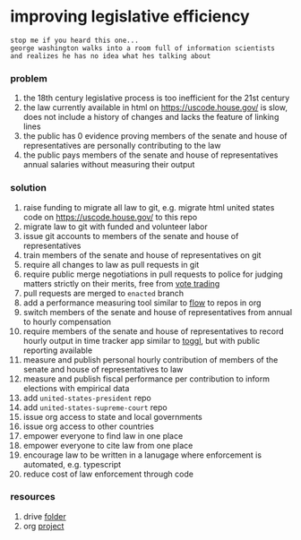 # improving legislative efficiency

```
stop me if you heard this one...
george washington walks into a room full of information scientists
and realizes he has no idea what hes talking about
```

### problem

1. the 18th century legislative process is too inefficient for the 21st century
1. the law currently available in html on https://uscode.house.gov/ is slow, does not include a history of changes and lacks the feature of linking lines
1. the public has 0 evidence proving members of the senate and house of representatives are personally contributing to the law
1. the public pays members of the senate and house of representatives annual salaries without measuring their output

### solution

1. raise funding to migrate all law to git, e.g. migrate html united states code on https://uscode.house.gov/ to this repo
1. migrate law to git with funded and volunteer labor
1. issue git accounts to members of the senate and house of representatives
1. train members of the senate and house of representatives on git
1. require all changes to law as pull requests in git
1. require public merge negotiations in pull requests to police for judging matters strictly on their merits, free from [vote trading](https://en.wikipedia.org/wiki/Vote_trading)
1. pull requests are merged to `enacted` branch
1. add a performance measuring tool similar to [flow](https://www.pluralsight.com/product/flow) to repos in org
1. switch members of the senate and house of representatives from annual to hourly compensation
1. require members of the senate and house of representatives to record hourly output in time tracker app similar to [toggl](https://toggl.com/), but with public reporting available
1. measure and publish personal hourly contribution of members of the senate and house of representatives to law
1. measure and publish fiscal performance per contribution to inform elections with empirical data
1. add `united-states-president` repo
1. add `united-states-supreme-court` repo
1. issue org access to state and local governments
1. issue org access to other countries
1. empower everyone to find law in one place
1. empower everyone to cite law from one place
1. encourage law to be written in a lanugage where enforcement is automated, e.g. typescript
1. reduce cost of law enforcement through code

### resources
1. drive [folder](https://drive.google.com/drive/folders/13BK7GY93sUZcma62SQe3_EHjVKZ7Uepf?usp=sharing)
1. org [project](https://github.com/orgs/legal-index/projects)